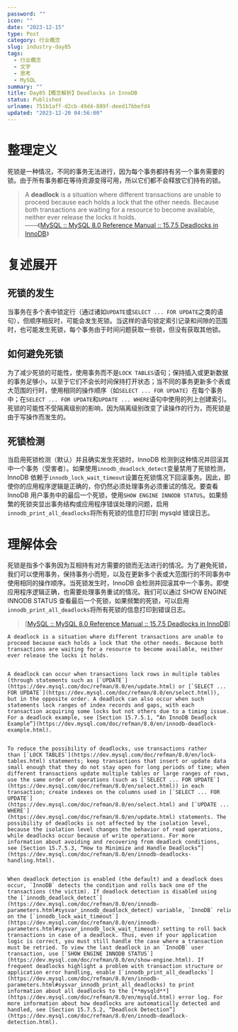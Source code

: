 ```yaml
---
password: ""
icon: ""
date: "2023-12-15"
type: Post
category: 行业概念
slug: industry-day85
tags:
  - 行业概念
  - 文字
  - 思考
  - MySQL
summary: ""
title: Day85【概念解析】Deadlocks in InnoDB
status: Published
urlname: 751b1aff-d2cb-49d4-889f-deed17bbefd4
updated: "2023-12-20 04:56:00"
---
```


# 整理定义

死锁是一种情况，不同的事务无法进行，因为每个事务都持有另一个事务需要的锁。由于所有事务都在等待资源变得可用，所以它们都不会释放它们持有的锁。

> A **deadlock** is a situation where different transactions are unable to proceed because each holds a lock that the other needs. Because both transactions are waiting for a resource to become available, neither ever release the locks it holds.  
> ——《[MySQL :: MySQL 8.0 Reference Manual :: 15.7.5 Deadlocks in InnoDB](https://dev.mysql.com/doc/refman/8.0/en/innodb-deadlocks.html)》

# 复述展开

## 死锁的发生

当事务在多个表中锁定行（通过诸如`UPDATE`或`SELECT ... FOR UPDATE`之类的语句），但顺序相反时，可能会发生死锁。当这样的语句锁定索引记录和间隙的范围时，也可能发生死锁，每个事务由于时间问题获取一些锁，但没有获取其他锁。

## 如何避免死锁

为了减少死锁的可能性，使用事务而不是`LOCK TABLES`语句；保持插入或更新数据的事务足够小，以至于它们不会长时间保持打开状态；当不同的事务更新多个表或大范围的行时，使用相同的操作顺序（如`SELECT ... FOR UPDATE`）在每个事务中；在`SELECT ... FOR UPDATE`和`UPDATE ... WHERE`语句中使用的列上创建索引。死锁的可能性不受隔离级别的影响，因为隔离级别改变了读操作的行为，而死锁是由于写操作而发生的。

## 死锁检测

当启用死锁检测（默认）并且确实发生死锁时，InnoDB 检测到这种情况并回滚其中一个事务（受害者）。如果使用`innodb_deadlock_detect`变量禁用了死锁检测，InnoDB 依赖于`innodb_lock_wait_timeout`设置在死锁情况下回滚事务。因此，即使你的应用程序逻辑是正确的，你仍然必须处理事务必须重试的情况。要查看 InnoDB 用户事务中的最后一个死锁，使用`SHOW ENGINE INNODB STATUS`。如果频繁的死锁突显出事务结构或应用程序错误处理的问题，启用`innodb_print_all_deadlocks`将所有死锁的信息打印到 mysqld 错误日志。

# 理解体会

死锁是指多个事务因为互相持有对方需要的锁而无法进行的情况。为了避免死锁，我们可以使用事务，保持事务小而短，以及在更新多个表或大范围行的不同事务中使用相同的操作顺序。当死锁发生时，InnoDB 会检测并回滚其中一个事务。即使应用程序逻辑正确，也需要处理事务重试的情况。我们可以通过 SHOW ENGINE INNODB STATUS 查看最后一个死锁，如果频繁的死锁，可以启用`innodb_print_all_deadlocks`将所有死锁的信息打印到错误日志。

> [[MySQL :: MySQL 8.0 Reference Manual :: 15.7.5 Deadlocks in InnoDB](https://dev.mysql.com/doc/refman/8.0/en/innodb-deadlocks.html)]

    A deadlock is a situation where different transactions are unable to proceed because each holds a lock that the other needs. Because both transactions are waiting for a resource to become available, neither ever release the locks it holds.


    A deadlock can occur when transactions lock rows in multiple tables (through statements such as [`UPDATE`](https://dev.mysql.com/doc/refman/8.0/en/update.html) or [`SELECT ... FOR UPDATE`](https://dev.mysql.com/doc/refman/8.0/en/select.html)), but in the opposite order. A deadlock can also occur when such statements lock ranges of index records and gaps, with each transaction acquiring some locks but not others due to a timing issue. For a deadlock example, see [Section 15.7.5.1, “An InnoDB Deadlock Example”](https://dev.mysql.com/doc/refman/8.0/en/innodb-deadlock-example.html).


    To reduce the possibility of deadlocks, use transactions rather than [`LOCK TABLES`](https://dev.mysql.com/doc/refman/8.0/en/lock-tables.html) statements; keep transactions that insert or update data small enough that they do not stay open for long periods of time; when different transactions update multiple tables or large ranges of rows, use the same order of operations (such as [`SELECT ... FOR UPDATE`](https://dev.mysql.com/doc/refman/8.0/en/select.html)) in each transaction; create indexes on the columns used in [`SELECT ... FOR UPDATE`](https://dev.mysql.com/doc/refman/8.0/en/select.html) and [`UPDATE ... WHERE`](https://dev.mysql.com/doc/refman/8.0/en/update.html) statements. The possibility of deadlocks is not affected by the isolation level, because the isolation level changes the behavior of read operations, while deadlocks occur because of write operations. For more information about avoiding and recovering from deadlock conditions, see [Section 15.7.5.3, “How to Minimize and Handle Deadlocks”](https://dev.mysql.com/doc/refman/8.0/en/innodb-deadlocks-handling.html).


    When deadlock detection is enabled (the default) and a deadlock does occur, `InnoDB` detects the condition and rolls back one of the transactions (the victim). If deadlock detection is disabled using the [`innodb_deadlock_detect`](https://dev.mysql.com/doc/refman/8.0/en/innodb-parameters.html#sysvar_innodb_deadlock_detect) variable, `InnoDB` relies on the [`innodb_lock_wait_timeout`](https://dev.mysql.com/doc/refman/8.0/en/innodb-parameters.html#sysvar_innodb_lock_wait_timeout) setting to roll back transactions in case of a deadlock. Thus, even if your application logic is correct, you must still handle the case where a transaction must be retried. To view the last deadlock in an `InnoDB` user transaction, use [`SHOW ENGINE INNODB STATUS`](https://dev.mysql.com/doc/refman/8.0/en/show-engine.html). If frequent deadlocks highlight a problem with transaction structure or application error handling, enable [`innodb_print_all_deadlocks`](https://dev.mysql.com/doc/refman/8.0/en/innodb-parameters.html#sysvar_innodb_print_all_deadlocks) to print information about all deadlocks to the [**mysqld**](https://dev.mysql.com/doc/refman/8.0/en/mysqld.html) error log. For more information about how deadlocks are automatically detected and handled, see [Section 15.7.5.2, “Deadlock Detection”](https://dev.mysql.com/doc/refman/8.0/en/innodb-deadlock-detection.html).
